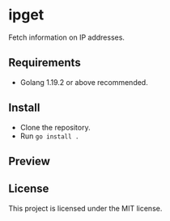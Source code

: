 # ipget
Fetch information on IP addresses. 

## Requirements
- Golang 1.19.2 or above recommended. 

## Install
- Clone the repository.
- Run `go install .`

## Preview


## License
This project is licensed under the MIT license.